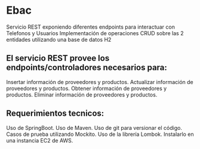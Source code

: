 # Ebac
Servicio REST exponiendo diferentes endpoints para interactuar con Telefonos y Usuarios
Implementación de operaciones CRUD sobre las 2 entidades utilizando una base de datos H2
## El servicio REST provee los endpoints/controladores necesarios para:

Insertar información de proveedores y productos.
Actualizar información de proveedores y productos.
Obtener información de proveedores y productos.
Eliminar información de proveedores y productos.

## Requerimientos tecnicos:
Uso de SpringBoot.
Uso de Maven.
Uso de git para versionar el código.
Casos de prueba utilizando Mockito.
Uso de la librería Lombok.
Instalarlo en una instancia EC2 de AWS.
